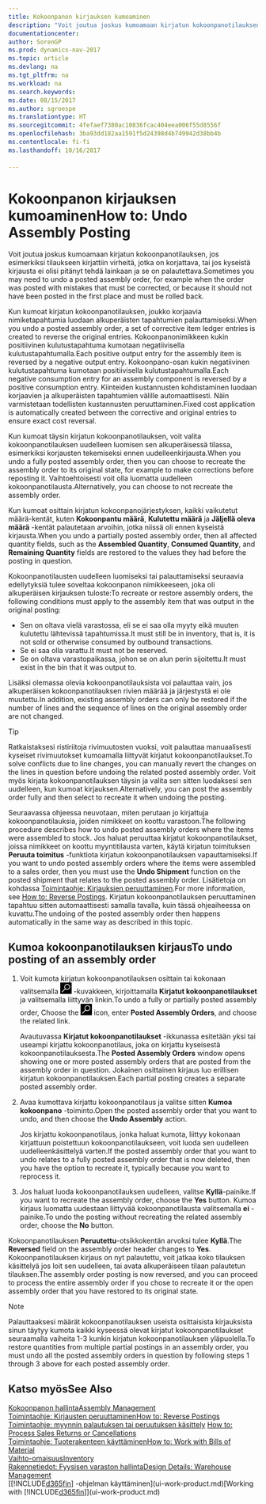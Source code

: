 ```yaml
---
title: Kokoonpanon kirjauksen kumoaminen
description: "Voit joutua joskus kumoamaan kirjatun kokoonpanotilauksen, jos esimerkiksi tilaukseen kirjattiin virheitä, jotka on korjattava, tai jos kyseistä kirjausta ei olisi pitänyt tehdä lainkaan ja se on palautettava."
documentationcenter: 
author: SorenGP
ms.prod: dynamics-nav-2017
ms.topic: article
ms.devlang: na
ms.tgt_pltfrm: na
ms.workload: na
ms.search.keywords: 
ms.date: 08/15/2017
ms.author: sgroespe
ms.translationtype: HT
ms.sourcegitcommit: 4fefaef7380ac10836fcac404eea006f55d8556f
ms.openlocfilehash: 3ba93dd182aa1591f5d24398d4b749942d38bb4b
ms.contentlocale: fi-fi
ms.lasthandoff: 10/16/2017

---
```

# <a name="how-to-undo-assembly-posting"></a><span data-ttu-id="7f3e4-103">Kokoonpanon kirjauksen kumoaminen</span><span class="sxs-lookup"><span data-stu-id="7f3e4-103">How to: Undo Assembly Posting</span></span>
<span data-ttu-id="7f3e4-104">Voit joutua joskus kumoamaan kirjatun kokoonpanotilauksen, jos esimerkiksi tilaukseen kirjattiin virheitä, jotka on korjattava, tai jos kyseistä kirjausta ei olisi pitänyt tehdä lainkaan ja se on palautettava.</span><span class="sxs-lookup"><span data-stu-id="7f3e4-104">Sometimes you may need to undo a posted assembly order, for example when the order was posted with mistakes that must be corrected, or because it should not have been posted in the first place and must be rolled back.</span></span>

<span data-ttu-id="7f3e4-105">Kun kumoat kirjatun kokoonpanotilauksen, joukko korjaavia nimiketapahtumia luodaan alkuperäisten tapahtumien palauttamiseksi.</span><span class="sxs-lookup"><span data-stu-id="7f3e4-105">When you undo a posted assembly order, a set of corrective item ledger entries is created to reverse the original entries.</span></span> <span data-ttu-id="7f3e4-106">Kokoonpanonimikkeen kukin positiivinen kulutustapahtuma kumotaan negatiivisella kulutustapahtumalla.</span><span class="sxs-lookup"><span data-stu-id="7f3e4-106">Each positive output entry for the assembly item is reversed by a negative output entry.</span></span> <span data-ttu-id="7f3e4-107">Kokoonpano-osan kukin negatiivinen kulutustapahtuma kumotaan positiivisella kulutustapahtumalla.</span><span class="sxs-lookup"><span data-stu-id="7f3e4-107">Each negative consumption entry for an assembly component is reversed by a positive consumption entry.</span></span> <span data-ttu-id="7f3e4-108">Kiinteiden kustannusten kohdistaminen luodaan korjaavien ja alkuperäisten tapahtumien välille automaattisesti. Näin varmistetaan todellisten kustannusten peruuttaminen.</span><span class="sxs-lookup"><span data-stu-id="7f3e4-108">Fixed cost application is automatically created between the corrective and original entries to ensure exact cost reversal.</span></span>  

<span data-ttu-id="7f3e4-109">Kun kumoat täysin kirjatun kokoonpanotilauksen, voit valita kokoonpanotilauksen uudelleen luomisen sen alkuperäisessä tilassa, esimerkiksi korjausten tekemiseksi ennen uudelleenkirjausta.</span><span class="sxs-lookup"><span data-stu-id="7f3e4-109">When you undo a fully posted assembly order, then you can choose to recreate the assembly order to its original state, for example to make corrections before reposting it.</span></span> <span data-ttu-id="7f3e4-110">Vaihtoehtoisesti voit olla luomatta uudelleen kokoonpanotilausta.</span><span class="sxs-lookup"><span data-stu-id="7f3e4-110">Alternatively, you can choose to not recreate the assembly order.</span></span>  

<span data-ttu-id="7f3e4-111">Kun kumoat osittain kirjatun kokoonpanojärjestyksen, kaikki vaikutetut määrä-kentät, kuten **Kokoonpantu määrä**, **Kulutettu määrä** ja **Jäljellä oleva määrä** -kentät palautetaan arvoihin, jotka niissä oli ennen kyseistä kirjausta.</span><span class="sxs-lookup"><span data-stu-id="7f3e4-111">When you undo a partially posted assembly order, then all affected quantity fields, such as the **Assembled Quantity**, **Consumed Quantity**, and **Remaining Quantity** fields are restored to the values they had before the posting in question.</span></span>  

<span data-ttu-id="7f3e4-112">Kokoonpanotilausten uudelleen luomiseksi tai palauttamiseksi seuraavia edellytyksiä tulee soveltaa kokoonpanon nimikkeeseen, joka oli alkuperäisen kirjauksen tuloste:</span><span class="sxs-lookup"><span data-stu-id="7f3e4-112">To recreate or restore assembly orders, the following conditions must apply to the assembly item that was output in the original posting:</span></span>  

-   <span data-ttu-id="7f3e4-113">Sen on oltava vielä varastossa, eli se ei saa olla myyty eikä muuten kulutettu lähtevissä tapahtumissa.</span><span class="sxs-lookup"><span data-stu-id="7f3e4-113">It must still be in inventory, that is, it is not sold or otherwise consumed by outbound transactions.</span></span>  
-   <span data-ttu-id="7f3e4-114">Se ei saa olla varattu.</span><span class="sxs-lookup"><span data-stu-id="7f3e4-114">It must not be reserved.</span></span>  
-   <span data-ttu-id="7f3e4-115">Se on oltava varastopaikassa, johon se on alun perin sijoitettu.</span><span class="sxs-lookup"><span data-stu-id="7f3e4-115">It must exist in the bin that it was output to.</span></span>  

<span data-ttu-id="7f3e4-116">Lisäksi olemassa olevia kokoonpanotilauksista voi palauttaa vain, jos alkuperäisen kokoonpanotilauksen rivien määrää ja järjestystä ei ole muutettu.</span><span class="sxs-lookup"><span data-stu-id="7f3e4-116">In addition, existing assembly orders can only be restored if the number of lines and the sequence of lines on the original assembly order are not changed.</span></span>  

> [!TIP]  
>  <span data-ttu-id="7f3e4-117">Ratkaistaksesi ristiriitoja rivimuutosten vuoksi, voit palauttaa manuaalisesti kyseiset rivimuutokset kumoamalla liittyvät kirjatut kokoonpanotilaukset.</span><span class="sxs-lookup"><span data-stu-id="7f3e4-117">To solve conflicts due to line changes, you can manually revert the changes on the lines in question before undoing the related posted assembly order.</span></span> <span data-ttu-id="7f3e4-118">Voit myös kirjata kokoonpanotilauksen täysin ja valita sen sitten luodaksesi sen uudelleen, kun  kumoat kirjauksen.</span><span class="sxs-lookup"><span data-stu-id="7f3e4-118">Alternatively, you can post the assembly order fully and then select to recreate it when undoing the posting.</span></span>  

<span data-ttu-id="7f3e4-119">Seuraavassa ohjeessa neuvotaan, miten perutaan jo kirjattuja kokoonpanotilauksia, joiden nimikkeet on koottu varastoon.</span><span class="sxs-lookup"><span data-stu-id="7f3e4-119">The following procedure describes how to undo posted assembly orders where the items were assembled to stock.</span></span> <span data-ttu-id="7f3e4-120">Jos haluat peruuttaa kirjatut kokoonpanotilaukset, joissa nimikkeet on koottu myyntitilausta varten, käytä kirjatun toimituksen **Peruuta toimitus** -funktiota kirjatun kokoonpanotilauksen vapauttamiseksi.</span><span class="sxs-lookup"><span data-stu-id="7f3e4-120">If you want to undo posted assembly orders where the items were assembled to a sales order, then you must use the **Undo Shipment** function on the posted shipment that relates to the posted assembly order.</span></span> <span data-ttu-id="7f3e4-121">Lisätietoja on kohdassa [Toimintaohje: Kirjauksien peruuttaminen](finance-how-reverse-journal-posting.md).</span><span class="sxs-lookup"><span data-stu-id="7f3e4-121">For more information, see [How to: Reverse Postings](finance-how-reverse-journal-posting.md).</span></span> <span data-ttu-id="7f3e4-122">Kirjatun kokoonpanotilauksen peruuttaminen tapahtuu sitten automaattisesti samalla tavalla, kuin tässä ohjeaiheessa on kuvattu.</span><span class="sxs-lookup"><span data-stu-id="7f3e4-122">The undoing of the posted assembly order then happens automatically in the same way as described in this topic.</span></span>  

## <a name="to-undo-posting-of-an-assembly-order"></a><span data-ttu-id="7f3e4-123">Kumoa kokoonpanotilauksen kirjaus</span><span class="sxs-lookup"><span data-stu-id="7f3e4-123">To undo posting of an assembly order</span></span>  
1.  <span data-ttu-id="7f3e4-124">Voit kumota kirjatun kokoonpanotilauksen osittain tai kokonaan valitsemalla ![Etsi sivu tai raportti](media/ui-search/search_small.png "Etsi sivu tai raportti -kuvake") -kuvakkeen, kirjoittamalla **Kirjatut kokoonpanotilaukset** ja valitsemalla liittyvän linkin.</span><span class="sxs-lookup"><span data-stu-id="7f3e4-124">To undo a fully or partially posted assembly order, Choose the ![Search for Page or Report](media/ui-search/search_small.png "Search for Page or Report icon") icon, enter **Posted Assembly Orders**, and choose the related link.</span></span>  

    <span data-ttu-id="7f3e4-125">Avautuvassa **Kirjatut kokoonpanotilaukset** -ikkunassa esitetään yksi tai useampi kirjattu kokoonpanotilaus, joka on kirjattu kyseisestä kokoonpanotilauksesta.</span><span class="sxs-lookup"><span data-stu-id="7f3e4-125">The **Posted Assembly Orders** window opens showing one or more posted assembly orders that are posted from the assembly order in question.</span></span> <span data-ttu-id="7f3e4-126">Jokainen osittainen kirjaus luo erillisen kirjatun kokoonpanotilauksen.</span><span class="sxs-lookup"><span data-stu-id="7f3e4-126">Each partial posting creates a separate posted assembly order.</span></span>  
2.  <span data-ttu-id="7f3e4-127">Avaa kumottava kirjattu kokoonpanotilaus ja valitse sitten **Kumoa kokoonpano** -toiminto.</span><span class="sxs-lookup"><span data-stu-id="7f3e4-127">Open the posted assembly order that you want to undo, and then choose the **Undo Assembly** action.</span></span>  

    <span data-ttu-id="7f3e4-128">Jos kirjattu kokoonpanotilaus, jonka haluat kumota, liittyy kokonaan kirjattuun poistettuun kokoonpanotilaukseen, voit luoda sen uudelleen uudelleenkäsittelyä varten.</span><span class="sxs-lookup"><span data-stu-id="7f3e4-128">If the posted assembly order that you want to undo relates to a fully posted assembly order that is now deleted, then you have the option to recreate it, typically because you want to reprocess it.</span></span>  
3.  <span data-ttu-id="7f3e4-129">Jos haluat luoda kokoonpanotilauksen uudelleen, valitse **Kyllä**-painike.</span><span class="sxs-lookup"><span data-stu-id="7f3e4-129">If you want to recreate the assembly order, choose the **Yes** button.</span></span> <span data-ttu-id="7f3e4-130">Kumoa kirjaus luomatta uudestaan liittyvää kokoonpanotilausta valitsemalla **ei** -painike.</span><span class="sxs-lookup"><span data-stu-id="7f3e4-130">To undo the posting without recreating the related assembly order, choose the **No** button.</span></span>  

<span data-ttu-id="7f3e4-131">Kokoonpanotilauksen **Peruutettu**-otsikkokentän arvoksi tulee **Kyllä**.</span><span class="sxs-lookup"><span data-stu-id="7f3e4-131">The **Reversed** field on the assembly order header changes to **Yes**.</span></span> <span data-ttu-id="7f3e4-132">Kokoonpanotilauksen kirjaus on nyt palautettu, voit jatkaa koko tilauksen käsittelyä jos loit sen uudelleen, tai avata alkuperäiseen tilaan palautetun tilauksen.</span><span class="sxs-lookup"><span data-stu-id="7f3e4-132">The assembly order posting is now reversed, and you can proceed to process the entire assembly order if you chose to recreate it or the open assembly order that you have restored to its original state.</span></span>  

> [!NOTE]  
>  <span data-ttu-id="7f3e4-133">Palauttaaksesi määrät kokoonpanotilauksen useista osittaisista kirjauksista sinun täytyy kumota kaikki kyseessä olevat kirjatut kokoonpanotilaukset seuraamalla vaiheita 1-3 kunkin kirjatun kokoonpanotilauksen yläpuolella.</span><span class="sxs-lookup"><span data-stu-id="7f3e4-133">To restore quantities from multiple partial postings in an assembly order, you must undo all the posted assembly orders in question by following steps 1 through 3 above for each posted assembly order.</span></span>  

## <a name="see-also"></a><span data-ttu-id="7f3e4-134">Katso myös</span><span class="sxs-lookup"><span data-stu-id="7f3e4-134">See Also</span></span>  
[<span data-ttu-id="7f3e4-135">Kokoonpanon hallinta</span><span class="sxs-lookup"><span data-stu-id="7f3e4-135">Assembly Management</span></span>](assembly-assemble-items.md)  
[<span data-ttu-id="7f3e4-136">Toimintaohje: Kirjausten peruuttaminen</span><span class="sxs-lookup"><span data-stu-id="7f3e4-136">How to: Reverse Postings</span></span>](finance-how-reverse-journal-posting.md)  
<span data-ttu-id="7f3e4-137">[Toimintaohje: myynnin palautuksen tai peruutuksen käsittely](sales-how-process-sales-returns-cancellations.md)  </span><span class="sxs-lookup"><span data-stu-id="7f3e4-137">[How to: Process Sales Returns or Cancellations](sales-how-process-sales-returns-cancellations.md)  </span></span>  
[<span data-ttu-id="7f3e4-138">Toimintaohje: Tuoterakenteen käyttäminen</span><span class="sxs-lookup"><span data-stu-id="7f3e4-138">How to: Work with Bills of Material</span></span>](inventory-how-work-BOMs.md)  
[<span data-ttu-id="7f3e4-139">Vaihto-omaisuus</span><span class="sxs-lookup"><span data-stu-id="7f3e4-139">Inventory</span></span>](inventory-manage-inventory.md)  
[<span data-ttu-id="7f3e4-140">Rakennetiedot: Fyysisen varaston hallinta</span><span class="sxs-lookup"><span data-stu-id="7f3e4-140">Design Details: Warehouse Management</span></span>](design-details-warehouse-management.md)  
<span data-ttu-id="7f3e4-141">[[!INCLUDE[d365fin](includes/d365fin_md.md)] -ohjelman käyttäminen](ui-work-product.md)</span><span class="sxs-lookup"><span data-stu-id="7f3e4-141">[Working with [!INCLUDE[d365fin](includes/d365fin_md.md)]](ui-work-product.md)</span></span>

